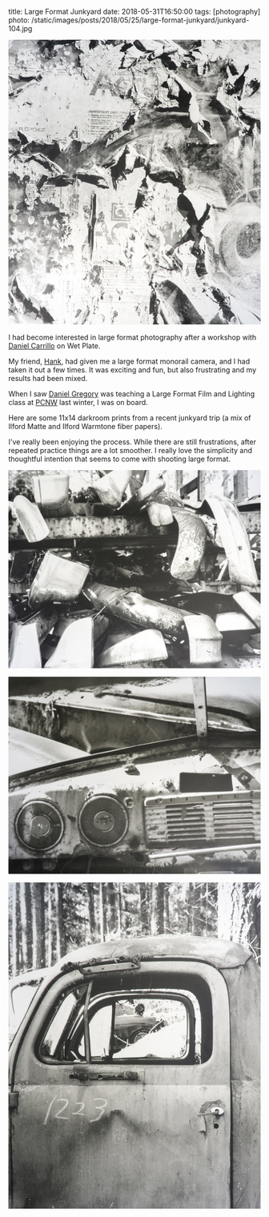 title: Large Format Junkyard
date: 2018-05-31T16:50:00
tags: [photography]
photo: /static/images/posts/2018/05/25/large-format-junkyard/junkyard-104.jpg

![paper and acrylic detail, junkyard, 2018](/static/images/posts/2018/05/25/large-format-junkyard/junkyard-104.jpg)

I had become interested in large format photography after a workshop with [Daniel Carrillo](http://www.daniel-carrillo.com/) on Wet Plate.

My friend, [Hank](https://www.espressobuzz.net/), had given me a large format monorail camera, and I had taken it out a few times.  It was exciting and fun, but also frustrating and my results had been mixed.

When I saw [Daniel Gregory](https://www.danieljgregory.com/) was teaching a Large Format Film and Lighting class at [PCNW](http://pcnw.org) last winter, I was on board.

Here are some 11x14 darkroom prints from a recent junkyard trip (a mix of Ilford Matte and Ilford Warmtone fiber papers).

I've really been enjoying the process.  While there are still frustrations, after repeated practice things are a lot smoother.  I really love the simplicity and thoughtful intention that seems to come with shooting large format.

![stack of bumpers, junkyard, 2018](/static/images/posts/2018/05/25/large-format-junkyard/junkyard-102.jpg)

![dashboard, junkyard, 2018](/static/images/posts/2018/05/25/large-format-junkyard/junkyard-103.jpg)

![portrait of a door, junkyard, 2018](/static/images/posts/2018/05/25/large-format-junkyard/junkyard-106.jpg)
